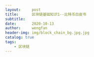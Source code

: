 ```yaml
---
layout:     post
title:      区块链基础知识1--比特币白皮书
subtitle:   
date:       2020-10-13
author:     wengfan
header-img: img/block_chain_bg.jpg.jpg
catalog: true
tags:
    - 区块链
---
```

